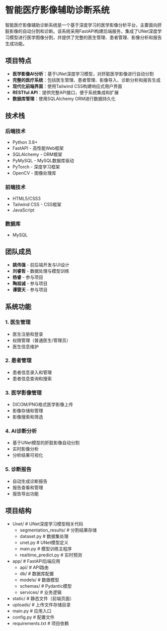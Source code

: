 # 智能医疗影像辅助诊断系统

智能医疗影像辅助诊断系统是一个基于深度学习的医学影像分析平台，主要面向肝脏影像的自动分割和诊断。该系统采用FastAPI构建后端服务，集成了UNet深度学习模型进行医学图像分割，并提供了完整的医生管理、患者管理、影像分析和报告生成功能。

## 项目特点

- **医学影像AI分析**：基于UNet深度学习模型，对肝脏医学影像进行自动分割
- **完整的医疗系统**：包括医生管理、患者管理、影像导入、诊断分析和报告生成
- **现代化前端界面**：使用Tailwind CSS构建响应式用户界面
- **RESTful API**：提供完整API接口，便于系统集成和扩展
- **数据库管理**：使用SQLAlchemy ORM进行数据持久化

## 技术栈

### 后端技术
- Python 3.8+
- FastAPI - 高性能Web框架
- SQLAlchemy - ORM框架
- PyMySQL - MySQL数据库驱动
- PyTorch - 深度学习框架
- OpenCV - 图像处理库

### 前端技术
- HTML5/CSS3
- Tailwind CSS - CSS框架
- JavaScript

### 数据库
- MySQL

## 团队成员

- **姚伟强** - 前后端开发与UI设计
- **刘睿哲** - 数据处理与模型训练
- **杨睿** - 参与项目
- **陶祖诚** - 参与项目
- **谭雲天** - 参与项目

## 系统功能

### 1. 医生管理
- 医生注册和登录
- 权限管理（普通医生/管理员）
- 医生信息维护

### 2. 患者管理
- 患者信息录入和管理
- 患者信息查询和搜索

### 3. 医学影像管理
- DICOM/PNG格式医学影像上传
- 影像存储和管理
- 影像搜索和筛选

### 4. AI诊断分析
- 基于UNet模型的肝脏影像自动分割
- 实时影像分析
- 分析结果可视化

### 5. 诊断报告
- 自动生成诊断报告
- 报告查看和管理
- 报告导出功能

## 项目结构
- Unet/ # UNet深度学习模型相关代码
  - segmentation_results/ # 分割结果存储
  - dataset.py # 数据集处理
  - unet.py # UNet模型定义
  - main.py # 模型训练主程序
  - realtime_predict.py # 实时预测
- app/ # FastAPI后端应用
  - api/ # API路由
  - db/ # 数据库配置
  - models/ # 数据模型
  - schemas/ # Pydantic模型
  - services/ # 业务逻辑
- static/ # 静态文件（前端页面）
- uploads/ # 上传文件存储目录
- main.py # 应用入口
- config.py # 配置文件
- requirements.txt # 项目依赖
